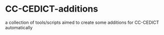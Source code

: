 # CC-CEDICT-additions
a collection of tools/scripts aimed to create some additions for CC-CEDICT automatically
